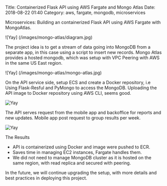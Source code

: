 Title: Containerized Flask API using AWS Fargate and Mongo Atlas 
Date: 2018-08-22 01:40
Category: aws, fargate, mongodb, microservices

Microservices: Building an containerized Flask API using AWS Fargate with  MongoAtlas. 

![Yay] (/images/mongo-atlas/diagram.jpg)

The project idea is to get a stream of data going into MongoDB from a separate app, in this case using a script to insert new records.
Mongo Atlas provides a hosted mongodb, which was setup with VPC Peering with AWS in the same US East region. 

![Yay] (/images/mongo-atlas/mongo-atlas.jpg)

On the API service side, setup ECS and create a Docker repository, i.e  Using Flask-Resful and PyMongo to access the MongoDB. 
Uploading the API image to Docker repository using AWS CLI, seems good.

![Yay](/images/mongo-atlas/docker_push.jpg)

The API serves request from the mobile app and backoffice for reports and new updates. 
Mobile app post request to group results per week.  

![Yay](/images/mongo-atlas/mobileapp.jpg)


The Results

- API is containerized using Docker and image were pushed to  ECR.
- Saves time in managing EC2 instances, Fargate handles them.
- We did not need to manage MongoDB cluster as it is hosted on the same region, with read replica and secured with peering.

In the future, we will continue upgrading the setup, with more details and best practices in deploying this project. 




